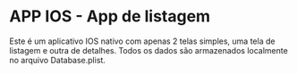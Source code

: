 # APP IOS - App de listagem

Este é um aplicativo IOS nativo com apenas 2 telas simples, uma tela de listagem e outra de detalhes.
Todos os dados são armazenados localmente no arquivo Database.plist.